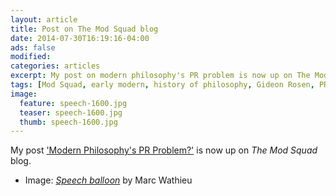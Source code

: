 ```yaml
---
layout: article
title: Post on The Mod Squad blog
date: 2014-07-30T16:19:16-04:00
ads: false
modified:
categories: articles
excerpt: My post on modern philosophy's PR problem is now up on The Mod Squad blog.
tags: [Mod Squad, early modern, history of philosophy, Gideon Rosen, PR]
image:
  feature: speech-1600.jpg
  teaser: speech-1600.jpg
  thumb: speech-1600.jpg
---
```


My post ['Modern Philosophy's PR Problem?'](http://philosophymodsquad.wordpress.com/2014/07/30/modern-philosophys-pr-problem/) is now up on _The Mod Squad_ blog.

- Image: [_Speech balloon_](https://www.flickr.com/photos/marcwathieu/2979568085/in/photolist-5xi4Mx-72nVFc-7R73iF-93ru3x-6Kmcme-8cZCTT-akcu7J-ehwugH-nUSaPz-5TUAhZ-5ufHWt-5uhbrV-hu3bF5-ehCfgo-3m4pm-7g43iG-2B9WS9-ehwuHM-93tPdZ-7Jw19b-9pb1xp-9TvJ1T-928LzM-5H2Xxk-mKYsN-7NJfu3-9289Wb-6KkMcX-5zxdV9-3kKkmr-57DEfM-93uh7F-hu3N5F-hu3KaT-hu3EjF-925wwF-dvPVj9-ehxX9e-kAKHLC-4pATm4-4ASy6v-924yxX-7g43qC-ehvvsg-edeNG1-bpgkn-92895U-928y7S-5mg1gu-dUkfVM) by Marc Wathieu